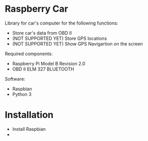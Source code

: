# Raspberry Car

Library for car's computer for the following functions:
* Store car's data from OBD II
* (NOT SUPPORTED YET) Store GPS locations
* (NOT SUPPORTED YET) Show GPS Navigartion on the screen

Required components:
* Raspberry Pi Model B Revision 2.0
* OBD II ELM 327 BLUETOOTH

Software:
* Raspbian
* Python 3

# Installation

* Install Raspbian
*
